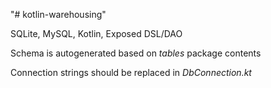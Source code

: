 "# kotlin-warehousing" 

SQLite, MySQL, Kotlin, Exposed DSL/DAO

Schema is autogenerated based on *tables* package contents

Connection strings should be replaced in *DbConnection.kt*